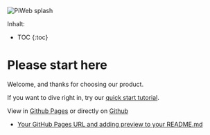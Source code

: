 ![PiWeb splash](/docu-test/assets/images/splash.png)

Inhalt:
* TOC
{:toc}

# Please start here

Welcome, and thanks for choosing our product.

If you want to dive right in, try our [quick start tutorial](./tutorial/start.md).

View in [Github Pages](https://stephan-scholz-zeiss.github.io/docu-test/) or directly on [Github](https://github.com/stephan-scholz-zeiss/docu-test/) 
* [Your GitHub Pages URL and adding preview to your README.md](/docu-test/)
